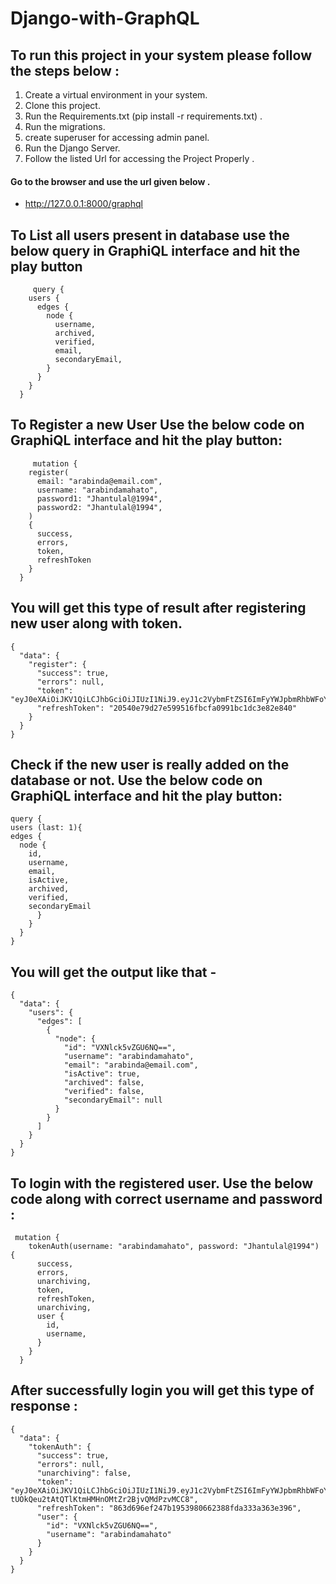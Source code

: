 # Django-with-GraphQL

## To run this project in your system please follow the steps below :
 
1. Create a virtual environment in your system.
2. Clone this project.
3. Run the Requirements.txt (pip install -r requirements.txt) .
4. Run the migrations.
5. create superuser for accessing admin panel.
6. Run the Django Server.
7. Follow the listed Url for accessing the Project Properly . 

#### Go to the browser and use the url given below .
- http://127.0.0.1:8000/graphql

## To List all users present in database use the below query in GraphiQL interface and hit the play button		
		 query {
        users {
          edges {
            node {
              username,
              archived,
              verified,
              email,
              secondaryEmail,
            }
          }
        }
      }


## To Register a new User Use the below code on  GraphiQL interface and hit the play button: 

		 mutation {
        register(
          email: "arabinda@email.com",
          username: "arabindamahato",
          password1: "Jhantulal@1994",
          password2: "Jhantulal@1994",
        ) 
        {
          success,
          errors,
          token,
          refreshToken
        }
      }


## You will get this type of result after registering new user along with token. 
    {
      "data": {
        "register": {
          "success": true,
          "errors": null,
          "token": "eyJ0eXAiOiJKV1QiLCJhbGciOiJIUzI1NiJ9.eyJ1c2VybmFtZSI6ImFyYWJpbmRhbWFoYXRvIiwiZXhwIjoxNTk1OTk4MjY0LCJvcmlnSWF0IjoxNTk1OTk3OTY0fQ.UUQ530xfv1Xj0qYM4kMGHGzRtzhw4j3DHi4okjEFUYI",
          "refreshToken": "20540e79d27e599516fbcfa0991bc1dc3e82e840"
        }
      }
    }


## Check if the new user is really added on the database or not. Use the below code on GraphiQL interface and hit the play button: 
    query {
    users (last: 1){
    edges {
      node {
        id,
        username,
        email,
        isActive,
        archived,
        verified,
        secondaryEmail
          }
        }
      }
    }



## You will get the output like that -
    {
      "data": {
        "users": {
          "edges": [
            {
              "node": {
                "id": "VXNlck5vZGU6NQ==",
                "username": "arabindamahato",
                "email": "arabinda@email.com",
                "isActive": true,
                "archived": false,
                "verified": false,
                "secondaryEmail": null
              }
            }
          ]
        }
      }
    }


## To login with the registered user. Use the below code along with correct username and password :

     mutation {
        tokenAuth(username: "arabindamahato", password: "Jhantulal@1994") {
          success,
          errors,
          unarchiving,
          token,
          refreshToken,
          unarchiving,
          user {
            id,
            username,
          }
        }
      }


## After successfully login you will get this type of response : 

    {
      "data": {
        "tokenAuth": {
          "success": true,
          "errors": null,
          "unarchiving": false,
          "token": "eyJ0eXAiOiJKV1QiLCJhbGciOiJIUzI1NiJ9.eyJ1c2VybmFtZSI6ImFyYWJpbmRhbWFoYXRvIiwiZXhwIjoxNTk1OTk5MTk4LCJvcmlnSWF0IjoxNT1OTk4ODk4fQ.ap-tUOkQeu2tAtQTlKtmHMHnOMtZr2BjvQMdPzvMCC8",
          "refreshToken": "863d696ef247b1953980662388fda333a363e396",
          "user": {
            "id": "VXNlck5vZGU6NQ==",
            "username": "arabindamahato"
          }
        }
      }
    }